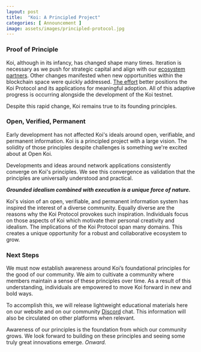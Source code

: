 ```yaml
---
layout: post
title:  "Koi: A Principled Project"
categories: [ Announcement ]
image: assets/images/principled-protocol.jpg
---
```


### Proof of Principle
Koi, although in its infancy, has changed shape many times. Iteration is necessary as we push for strategic capital and align with our [ecosystem partners](https://www.arweave.org/). Other changes manifested when new opportunities within the blockchain space were quickly addressed. [The effort](https://blog.openkoi.com/Yield-Farming-for-NFTs/) better positions the Koi Protocol and its applications for meaningful adoption. All of this adaptive progress is occurring alongside the development of the Koi testnet.

Despite this rapid change, Koi remains true to its founding principles. 

### Open, Verified, Permanent
Early development has not affected Koi's ideals around open, verifiable, and permanent information. Koi is a principled project with a large vision. The solidity of those principles despite challenges is something we're excited about at Open Koi.

Developments and ideas around network applications consistently converge on Koi's principles. We see this convergence as validation that the principles are universally understood and practical. 

__*Grounded idealism combined with execution is a unique force of nature.*__

Koi's vision of an open, verifiable, and permanent information system has inspired the interest of a diverse community. Equally diverse are the reasons why the Koi Protocol provokes such inspiration. Individuals focus on those aspects of Koi which motivate their personal creativity and idealism. The implications of the Koi Protocol span many domains. This creates a unique opportunity for a robust and collaborative ecosystem to grow.

### Next Steps
We must now establish awareness around Koi’s foundational principles for the good of our community. We aim to cultivate a community where members maintain a sense of these principles over time. As a result of this understanding, individuals are empowered to move Koi forward in new and bold ways.

To accomplish this, we will release lightweight educational materials here on our website and on our community [Discord](https://discord.gg/8Vmhj6VHsm) chat. This information will also be circulated on other platforms when relevant. 

Awareness of our principles is the foundation from which our community grows. We look forward to building on these principles and seeing some truly great innovations emerge. *Onward.*

